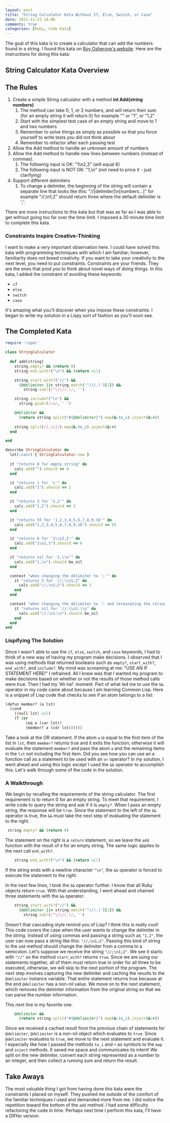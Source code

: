 ```yaml
---
layout: post
title: "String Calculator Kata Without If, Else, Switch, or Case"
date: 2011-11-23 14:06
comments: true
categories: [Ruby, Code Kata]
---
```

The goal of this kata is to create a calculator that can add the numbers found in a string. I found this kata on [Roy Osherove's website](http://osherove.com/tdd-kata-1/). Here are the instructions for doing this kata:

## String Calculator Kata Overview
## The Rules
  1. Create a simple String calculator with a method __int Add(string numbers)__
     1. The method can take 0, 1, or 2 numbers, and will return their sum (for an empty string it will return 0) for example "" or "1", or "1,2"
     2. Start with the simplest test case of an empty string and move to 1 and two numbers
     3. Remember to solve things as simply as possible so that you force yourself to write tests you did not think about
     4. Remember to refactor after each passing test
  2. Allow the Add method to handle an unknown amount of numbers
  3. Allow the Add method to handle new lines between numbers (instead of commas).
     1. The following input is OK: "1\n2,3" (will equal 6)
     2. The following input is NOT OK: "1,\n" (not need to price it - just clarifying)
  4. Support different delimiters
     1. To change a delimiter, the beginning of the string will contain a separate  line that looks like this: "//[delimiter]\n[numbers…]" for example "//;\n1;2" should return three where the default delimiter is ';'.

There are more instructions to this kata but that was as far as I was able to get without going too far over the time limit. I imposed a 30 minute time limit to complete this kata.

### Constraints Inspire Creative-Thinking

I want to make a very important observation here. I could have solved this kata with programming techniques with which I am familiar; however, familiarity does not breed creativity. If you want to take your creativity to the next level, you need to put constraints. Constraints are your friends. They are the ones that prod you to think about novel ways of doing things. In this kata, I added the constraint of avoiding these keywords:

  -   ```if```
  -   ```else```
  -   ```switch```
  -   ```case```

It's amazing what you'll discover when you impose these constraints. I began to write my solution in a Lispy sort of fashion as you'll soon see.

## The Completed Kata

```ruby The Completed String Calculator Kata
require 'rspec'

class StringCalculator
 
  def add(string)
    string.empty? && (return 0)
    string.end_with?("\n") && (return nil)

    string.start_with?("//") &&
      (@delimiter ||= string.match('^//(.)')[1]) &&
        string.sub!(/^\/\/(.)/, '')

    string.include?("\n") &&
      string.gsub!(/\n/, ' ')

    @delimiter &&
      (return string.split("#{@delimiter}").map(&:to_i).inject(&:+))
   
    string.split(/[,\s]/).map(&:to_i).inject(&:+)
  end

end

describe StringCalculator do
  let(:calc) { StringCalculator.new }
   
  it "returns 0 for empty string" do
    calc.add("").should == 0
  end

  it "returns 1 for '1'" do
    calc.add("1").should == 1
  end

  it "returns 3 for '1,2'" do
    calc.add("1,2").should == 3
  end

  it "returns 55 for '1,2,3,4,5,6,7,8,9,10'" do
    calc.add("1,2,3,4,5,6,7,8,9,10").should == 55
  end

  it "returns 6 for '1\\n2,3'" do
    calc.add("1\n2,3").should == 6
  end

  it "returns nil for '1,\\n'" do
    calc.add("1,\n").should be_nil
  end

  context "when changing the delimiter to ';'" do
    it "returns 3 for '//;\\n1;2" do
      calc.add("//;\n1;2").should == 3
    end
  end

  context "when changing the delimiter to ': and terminating the string with '\\n'" do
    it "returns nil for '//:\\n1:\\n" do
      calc.add("//:\n1:\n").should be_nil
    end
  end
end
```

### Lispifying The Solution

Since I wasn't able to use the ```if```, ```else```, ```switch```, and ```case``` keywords, I had to think of a new way of having my program make decisions. I observed that I was using methods that returned booleans such as ```empty?```, ```start_with?```, ```end_with?```, and ```include?```. My mind was screaming at me: "USE AN IF STATEMENT HERE!" I refrained. All I knew was that I wanted my program to make decisions based on whether or not the results of those method calls were true. Then I had my 'Ah ha!' moment. Part of what led me to use the ```&&``` operator in my code came about because I am learning Common Lisp. Here is a snippet of Lisp code that checks to see if an atom belongs to a list:

```ruby
(defun member? (a lst)
  (cond
    ((null lst) nil)
    (T (or
         (eq a (car lst))
         (member? a (cdr lst))))))
```
Take a look at the OR statement. If the atom ```a``` is equal to the first item of the list in ```lst```, then ```member?``` returns true and it exits the function; otherwise it will evaluate the statement ```member?``` and pass the atom ```a``` and the remaining items in the ```lst``` not including the first item. Did you see how you can use an a function call as a statement to be used with an ```or``` operator? In my solution, I went ahead and using this logic except I used the ```&&``` operator to accomplish this. Let's walk through some of the code in the solution.

### A Walkthrough

We begin by recalling the requirements of the string calculator. The first requirement is to return 0 for an empty string. To meet that requirement, I write code to query the string and ask if it is ```empty?```. When I pass an empty string, the response will be ```true```. Since the statement to the left of the ```&&``` operator is true, the ```&&``` must take the next step of evaluating the statement to the right. 
```ruby
 string.empty? && (return 0)
```
The statement on the right is a ```return``` statement, so we leave the ```add``` function with the result of ```0``` for an empty string. The same logic applies to the next call ```end_with?```. 
```ruby
    string.end_with?("\n") && (return nil)
```
If the string ends with a newline character ```"\n"```, the ```&&``` operator is forced to execute the statement to the right.

In the next few lines, I took the ```&&``` operator further. I know that all Ruby objects return ```true```. With that understanding, I went ahead and chained three statements with the ```&&``` operator:

```ruby
    string.start_with?("//") &&
      (@delimiter ||= string.match('^//(.)')[1]) &&
        string.sub!(/^\/\/(.)/, '')
```
Doesn't that cascading style remind you of Lisp? I think this is really cool! This code covers the case when the user wants to change the delimiter in the string. Instead of using commas and passing a string such as ```"1,2"```, the user can now pass a string like this: ```"//;\n1;2"```. Passing this kind of string to the ```add``` method should change the delimiter from a comma to a semicolon. Let's suppose we receive the string ```"//;\n1;2"```. We see it starts with ```"//"``` so the method ```start_with?``` returns ```true```. Since we are ```&&```ing our statements together, all of them must return true in order for all three to be executed, otherwise, we will skip to the next portion of the program. The next step involves capturing the new delimiter and caching the results to the ```@delimiter``` instance variable. That entire statement returns true because at the end ```@delimiter``` has a non-nil value. We move on to the next statement, which removes the delimiter information from the original string so that we can parse the number information.

This next line is my favorite one.

```ruby
    @delimiter &&
      (return string.split("#{@delimiter}").map(&:to_i).inject(&:+))
```

Since we received a cached result from the previous chain of statements for ```@delimiter```, ```@delimiter``` is a non-nil object which evaluates to ```true```. Since ```@delimiter``` evaluates to ```true```, we move to the next statement and evaluate it. I especially like how I passed the methods ```to_i``` and ```+``` as symbols to the ```map``` and ```inject``` methods. It saved me space and communicates its intent! We split on the new delimiter, convert each string represented as a number to an integer, and then collect a running sum and return the result.

## Take Aways

The most valuable thing I got from having done this kata were the constraints I placed on myself. They pushed me outside of the comfort of the familiar techniques I used and demanded more from me. I did notice the repetition toward the bottom of the ```add``` method. I had some difficulty refactoring the code in time. Perhaps next time I perform this kata, I'll have a DRYer version.
